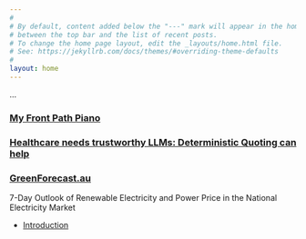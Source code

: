 ```yaml
---
#
# By default, content added below the "---" mark will appear in the home page
# between the top bar and the list of recent posts.
# To change the home page layout, edit the _layouts/home.html file.
# See: https://jekyllrb.com/docs/themes/#overriding-theme-defaults
#
layout: home
---
```


...

### [My Front Path Piano](/front-path-piano)

### [Healthcare needs trustworthy LLMs: Deterministic Quoting can help](/deterministic-quoting)

### [GreenForecast.au](http://greenforecast.au)
7-Day Outlook of Renewable Electricity and Power Price in the National Electricity Market
- [Introduction](/greenforecast)
